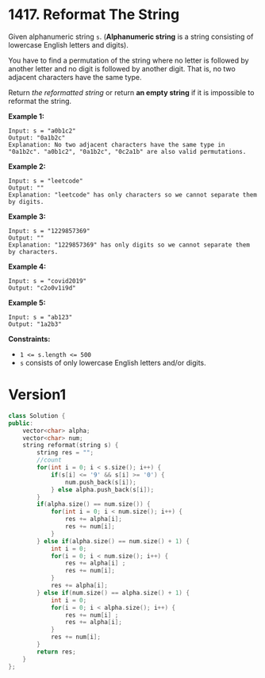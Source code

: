 # 1417. Reformat The String

Given alphanumeric string `s`. (**Alphanumeric string** is a string consisting of lowercase English letters and digits).

You have to find a permutation of the string where no letter is followed by another letter and no digit is followed by another digit. That is, no two adjacent characters have the same type.

Return *the reformatted string* or return **an empty string** if it is impossible to reformat the string.

 

**Example 1:**

```
Input: s = "a0b1c2"
Output: "0a1b2c"
Explanation: No two adjacent characters have the same type in "0a1b2c". "a0b1c2", "0a1b2c", "0c2a1b" are also valid permutations.
```

**Example 2:**

```
Input: s = "leetcode"
Output: ""
Explanation: "leetcode" has only characters so we cannot separate them by digits.
```

**Example 3:**

```
Input: s = "1229857369"
Output: ""
Explanation: "1229857369" has only digits so we cannot separate them by characters.
```

**Example 4:**

```
Input: s = "covid2019"
Output: "c2o0v1i9d"
```

**Example 5:**

```
Input: s = "ab123"
Output: "1a2b3"
```

 

**Constraints:**

- `1 <= s.length <= 500`
- `s` consists of only lowercase English letters and/or digits.



# Version1

```cpp
class Solution {
public:
    vector<char> alpha;
    vector<char> num;
    string reformat(string s) {
        string res = "";
      	//count
        for(int i = 0; i < s.size(); i++) {
            if(s[i] <= '9' && s[i] >= '0') {
                num.push_back(s[i]);
            } else alpha.push_back(s[i]);
        }
        if(alpha.size() == num.size()) {
            for(int i = 0; i < num.size(); i++) {
                res += alpha[i];
                res += num[i];
            }
        } else if(alpha.size() == num.size() + 1) {
            int i = 0;
            for(i = 0; i < num.size(); i++) {
                res += alpha[i] ;
                res += num[i];
            }
            res += alpha[i];
        } else if(num.size() == alpha.size() + 1) {
            int i = 0;
            for(i = 0; i < alpha.size(); i++) {
                res += num[i] ;
                res += alpha[i];
            }
            res += num[i];
        }
        return res;
    }
};
```

